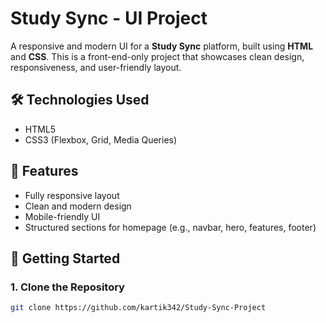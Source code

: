# Study Sync - UI Project

A responsive and modern UI for a **Study Sync** platform, built using **HTML** and **CSS**. This is a front-end-only project that showcases clean design, responsiveness, and user-friendly layout.

## 🛠️ Technologies Used

- HTML5
- CSS3 (Flexbox, Grid, Media Queries)

## 📱 Features

- Fully responsive layout
- Clean and modern design
- Mobile-friendly UI
- Structured sections for homepage (e.g., navbar, hero, features, footer)

## 🚀 Getting Started

### 1. Clone the Repository
```bash
git clone https://github.com/kartik342/Study-Sync-Project
